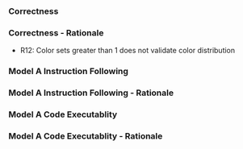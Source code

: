 ### Correctness	

### Correctness - Rationale
- R12: Color sets greater than 1 does not validate color distribution

### Model A Instruction Following

### Model A Instruction Following - Rationale

### Model A Code Executablity

### Model A Code Executablity - Rationale


